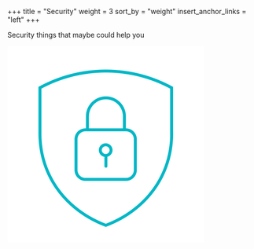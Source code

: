 +++
title = "Security"
weight = 3
sort_by = "weight"
insert_anchor_links = "left"
+++

Security things that maybe could help you

![img](security.png "Security")
